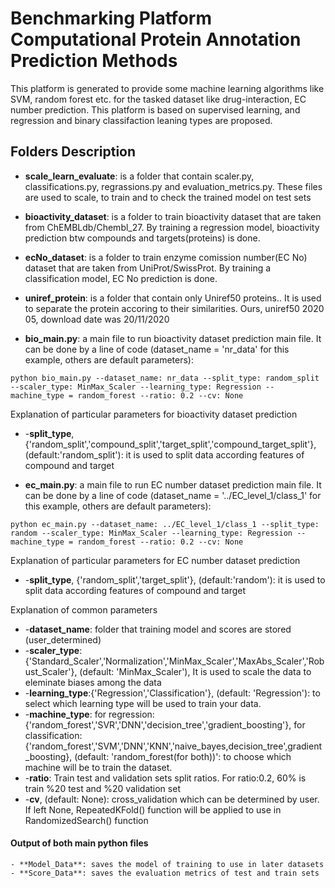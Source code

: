 # Benchmarking Platform Computational Protein Annotation Prediction Methods

This platform is generated to provide some machine learning algorithms like SVM, random forest etc. for the tasked dataset like drug-interaction, EC number prediction. This platform is based on supervised learning, and regression and binary classifaction leaning types are proposed. 

## Folders Description

- **scale_learn_evaluate**: is a folder that contain scaler.py, classifications.py, regrassions.py and evaluation_metrics.py. These files are used to scale, to train and to check the trained model on test sets

- **bioactivity_dataset**: is a folder to train bioactivity dataset that are taken from ChEMBLdb/Chembl_27. By training a regression model, bioactivity prediction btw compounds and targets(proteins) is done.

- **ecNo_dataset**: is a folder to train enzyme comission number(EC No) dataset that are taken from UniProt/SwissProt. By training a classification model, EC No prediction is done. 

- **uniref_protein**: is a folder that contain only Uniref50 proteins.. It is used to separate the protein accoring to their similarities. Ours, uniref50 2020 05, download date was 20/11/2020 

- **bio_main.py**: a main file to run bioactivity dataset prediction main file. 
It can be done by a line of code (dataset_name = 'nr_data' for this example, others are default parameters):
```
python bio_main.py --dataset_name: nr_data --split_type: random_split --scaler_type: MinMax_Scaler --learning_type: Regression --machine_type = random_forest --ratio: 0.2 --cv: None
```

Explanation of particular parameters for bioactivity dataset prediction
*    -**split_type**, {'random_split','compound_split','target_split','compound_target_split'}, (default:'random_split'): it is used to split data according features of compound and target

- **ec_main.py**: a main file to run EC number dataset prediction main file. 
It can be done by a line of code (dataset_name = '../EC_level_1/class_1' for this example, others are default parameters):
```
python ec_main.py --dataset_name: ../EC_level_1/class_1 --split_type: random --scaler_type: MinMax_Scaler --learning_type: Regression --machine_type = random_forest --ratio: 0.2 --cv: None
```
Explanation of particular parameters for EC number dataset prediction
*    -**split_type**, {'random_split','target_split'}, (default:'random'): it is used to split data according features of compound and target

Explanation of common parameters
*    -**dataset_name**: folder that training model and scores are stored (user_determined)
*    -**scaler_type**:{'Standard_Scaler','Normalization','MinMax_Scaler','MaxAbs_Scaler','Robust_Scaler'}, (default: 'MinMax_Scaler'), It is used to scale the data to eleminate biases among the data
*    -**learning_type**:{'Regression','Classification'}, (default: 'Regression'): to select which learning type will be used to train your data.
*    -**machine_type**:
        for regression: {'random_forest','SVR','DNN','decision_tree','gradient_boosting'},
   	    for classification:{'random_forest','SVM','DNN','KNN','naive_bayes,decision_tree',gradient_boosting}, 
   	    (default: 'random_forest(for both))': to choose which machine will be to train the dataset.
*    -**ratio**: Train test and validation sets split ratios. For ratio:0.2, 
                60% is train %20 test and %20 validation set 
*    -**cv**, (default: None): cross_validation which can be determined by user. If left None, RepeatedKFold() function will be applied to use in RandomizedSearch() function


#### Output of both main python files
    - **Model_Data**: saves the model of training to use in later datasets
    - **Score_Data**: saves the evaluation metrics of test and train sets

























